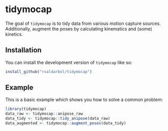 
# tidymocap

<!-- badges: start -->
<!-- badges: end -->

The goal of `tidymocap`  is to tidy data from various motion capture sources. Additionally, augment the poses by calculating kinematics and (some) kinetics.

## Installation

You can install the development version of `tidymocap` like so:

``` r
install_github("roaldarbol/tidymocap")
```

## Example

This is a basic example which shows you how to solve a common problem:

``` r
library(tidymocap)
data_raw <- tidymocap::anipose_raw
data_tidy <- tidymocap::tidy_anipose(data_raw)
data_augmented <- tidymocap::augment_poses(data_tidy)
```

